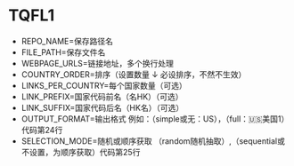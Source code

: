 # TQFL1
- REPO_NAME=保存路径名
- FILE_PATH=保存文件名
- WEBPAGE_URLS=链接地址，多个换行处理
- COUNTRY_ORDER=排序（设置数量 ↓ 必设排序，不然不生效）
- LINKS_PER_COUNTRY=每个国家数量（可选）
- LINK_PREFIX=国家代码前名（名HK）（可选）
- LINK_SUFFIX=国家代码后名（HK名）（可选）
- OUTPUT_FORMAT=输出格式 例如：（simple或无：US），（full：🇺🇸美国1）代码第24行
- SELECTION_MODE=随机或顺序获取 （random随机抽取）,（sequential或不设置，为顺序获取）代码第25行
